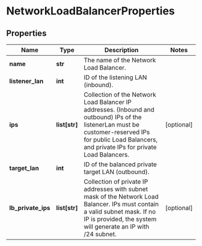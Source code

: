 # NetworkLoadBalancerProperties

## Properties
| Name | Type | Description | Notes |
| ------------ | ------------- | ------------- | ------------- |
| **name** | **str** | The name of the Network Load Balancer. |  |
| **listener_lan** | **int** | ID of the listening LAN (inbound). |  |
| **ips** | **list[str]** | Collection of the Network Load Balancer IP addresses. (Inbound and outbound) IPs of the listenerLan must be customer-reserved IPs for public Load Balancers, and private IPs for private Load Balancers. | [optional]  |
| **target_lan** | **int** | ID of the balanced private target LAN (outbound). |  |
| **lb_private_ips** | **list[str]** | Collection of private IP addresses with subnet mask of the Network Load Balancer. IPs must contain a valid subnet mask. If no IP is provided, the system will generate an IP with /24 subnet. | [optional]  |


